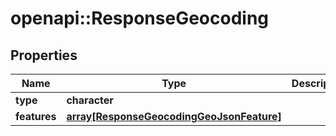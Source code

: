 # openapi::ResponseGeocoding

## Properties
Name | Type | Description | Notes
------------ | ------------- | ------------- | -------------
**type** | **character** |  | 
**features** | [**array[ResponseGeocodingGeoJsonFeature]**](ResponseGeocodingGeoJsonFeature.md) |  | 


